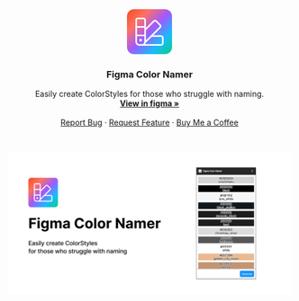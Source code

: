 <div align="center">
  <a href="https://github.com/JerryKhw/figma-color-namer">
    <img src="images/logo.png" alt="Logo" width="80" height="80">
  </a>

  <h3 align="center">Figma Color Namer</h3>

  <p align="center">
    Easily create ColorStyles for those who struggle with naming.
    <br />
    <a href="https://www.figma.com/community/plugin/1255369062417228180"><strong>View in figma »</strong></a>
    <br />
    <br />
    <a href="https://github.com/JerryKhw/figma-color-namer/issues">Report Bug</a>
    ·
    <a href="https://github.com/JerryKhw/figma-color-namer/issues">Request Feature</a>
    ·
    <a href="https://www.buymeacoffee.com/jerrykim">Buy Me a Coffee</a>
  </p>
</div>

<br/>

[![Figma Exporter Screen Shot][screenshot]](https://www.figma.com/community/plugin/1255369062417228180)

[screenshot]: images/screenshot.png
